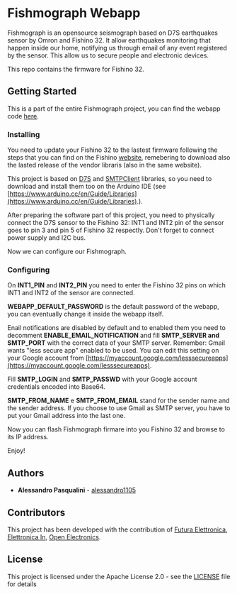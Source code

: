 # Fishmograph Webapp

Fishmograph is an opensource seismograph based on D7S earthquakes sensor by Omron and Fishino 32. It allow earthquakes monitoring that happen inside our home, notifying us through email of any event registered by the sensor. This allow us to secure people and electronic devices.

This repo contains the firmware for Fishino 32.

## Getting Started

This is a part of the entire Fishmograph project, you can find the webapp code [here](https://github.com/alessandro1105/fishmograph-webapp).

### Installing

You need to update your Fishino 32 to the lastest firmware following the steps that you can find on the Fishino [website](http://fishino.it/home-it.html), remebering to download also the lasted release of the vendor libraris (also in the same website).

This project is based on [D7S](https://github.com/alessandro1105/D7S_Arduino_Library) and [SMTPClient](https://github.com/alessandro1105/SMTPClient_Arduino_Library) libraries, so you need to download and install them too on the Arduino IDE (see [https://www.arduino.cc/en/Guide/Libraries](https://www.arduino.cc/en/Guide/Libraries).).

After preparing the software part of this project, you need to physically connect the D7S sensor to the Fishino 32: INT1 and INT2 pin of the sensor goes to pin 3 and pin 5 of Fishino 32 respectly. Don't forget to connect power supply and I2C bus.

Now we can configure our Fishmograph.

### Configuring

On **INT1_PIN** and **INT2_PIN** you need to enter the Fishino 32 pins on which INT1 and INT2 of the sensor are connected.

**WEBAPP_DEFAULT_PASSWORD** is the default password of the webapp, you can eventually change it inside the webapp itself.

Enail notifications are disabled by default and to enabled them you need to decomment **ENABLE_EMAIL_NOTIFICATION** and fill **SMTP_SERVER and SMTP_PORT** with the correct data of your SMTP server.
Remember: Gmail wants "less secure app" enabled to be used. You can edit this setting on your Google account from [https://myaccount.google.com/lesssecureapps](https://myaccount.google.com/lesssecureapps).

Fill **SMTP_LOGIN** and **SMTP_PASSWD** with your Google account credentials encoded into Base64.

**SMTP_FROM_NAME** e **SMTP_FROM_EMAIL** stand for the sender name and the sender address. If you choose to use Gmail as SMTP server, you have to put your Gmail address into the last one.

Now you can flash Fishmograph firmare into you Fishino 32 and browse to its IP address.

Enjoy!


## Authors

* **Alessandro Pasqualini** - [alessandro1105](https://github.com/alessandro1105)

## Contributors

This project has been developed with the contribution of [Futura Elettronica](http://www.futurashop.it), [Elettronica In](http://www.elettronicain.it), [Open Electronics](https://www.open-electronics.org).

## License

This project is licensed under the Apache License 2.0 - see the [LICENSE](LICENSE) file for details
